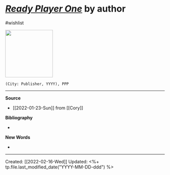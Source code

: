 
# [*Ready Player One*]() by author
#wishlist

<img src="" width=150>

`(City: Publisher, YYYY), PPP`


--- 
**Source**
- [[2022-01-23-Sun]] from [[Cory]]


**Bibliography**

- 

**New Words**

- 

---
Created: [[2022-02-16-Wed]]
Updated: <%+ tp.file.last_modified_date("YYYY-MM-DD-ddd") %>
